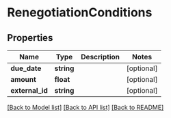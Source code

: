 # RenegotiationConditions

## Properties
Name | Type | Description | Notes
------------ | ------------- | ------------- | -------------
**due_date** | **string** |  | [optional] 
**amount** | **float** |  | [optional] 
**external_id** | **string** |  | [optional] 

[[Back to Model list]](../../README.md#documentation-for-models) [[Back to API list]](../../README.md#documentation-for-api-endpoints) [[Back to README]](../../README.md)

